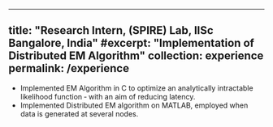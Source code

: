 
---
title: "Research Intern, (SPIRE) Lab, IISc Bangalore, India"
#excerpt: "Implementation of Distributed EM Algorithm"
collection: experience
permalink: /experience
---

* Implemented EM Algorithm in C to optimize an analytically intractable likelihood function ‑ with an aim of reducing latency.
* Implemented Distributed EM algorithm on MATLAB, employed when data is generated at several nodes.

